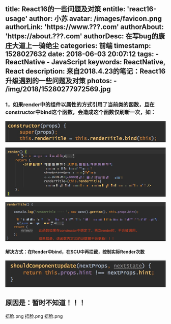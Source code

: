 title: React16的一些问题及对策
entitle: 'react16-usage'
author: 小苏
avatar: /images/favicon.png
authorLink: 'https://www.???.com'
authorAbout: 'https://about.???.com'
authorDesc: 在写bug的康庄大道上一骑绝尘
categories: 前端
timestamp: 1528027632
date: 2018-06-03 20:07:12
tags:
    - ReactNative
    - JavaScript
keywords: ReactNative, React
description: 来自2018.4.23的笔记：React16升级遇到的一些问题及对策
photos:
    - /img/2018/15280277972569.jpg
---

### 1，如果render中的组件以属性的方式引用了当前类的函数，且在constructor中bind这个函数，会造成这个函数仅刷新一次，如：

![](/img/2018/15280277890966.jpg)

![](/img/2018/15280277972569.jpg)

![](/img/2018/15280278031260.jpg)

#### 解决方式：在Render中bind，在SCU中再拦截，控制实际Render次数

![](/img/2018/15280278204992.jpg)

##  原因是：暂时不知道！！！ 

捂脸.png
捂脸.png
捂脸.png


